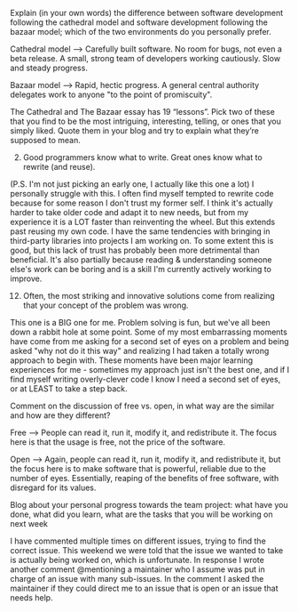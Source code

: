 Explain (in your own words) the difference between software development following the cathedral model and software development following the bazaar model; which of the two environments do you personally prefer.

Cathedral model --> Carefully built software. No room for bugs, not even a beta release. A small, strong team of developers working cautiously. Slow and steady progress.

Bazaar model --> Rapid, hectic progress. A general central authority delegates work to anyone "to the point of promiscuity".

The Cathedral and The Bazaar essay has 19 “lessons”. Pick two of these that you find to be the most intriguing, interesting, telling, or ones that you simply liked. Quote them in your blog and try to explain what they’re supposed to mean.

2. Good programmers know what to write. Great ones know what to rewrite (and reuse).

(P.S. I'm not just picking an early one, I actually like this one a lot)
I personally struggle with this. I often find myself tempted to rewrite code because for some reason I don't trust my former self. I think it's actually harder to take older code and adapt it to new needs, but from my experience it is a LOT faster than reinventing the wheel. But this extends past reusing my own code. I have the same tendencies with bringing in third-party libraries into projects I am working on. To some extent this is good, but this lack of trust has probably been more detrimental than beneficial. It's also partially because reading & understanding someone else's work can be boring and is a skill I'm currently actively working to improve.

12. Often, the most striking and innovative solutions come from realizing that your concept of the problem was wrong.

This one is a BIG one for me. Problem solving is fun, but we've all been down a rabbit hole at some point. Some of my most embarrassing moments have come from me asking for a second set of eyes on a problem and being asked "why not do it this way" and realizing I had taken a totally wrong approach to begin with. These moments have been major learning experiences for me - sometimes my approach just isn't the best one, and if I find myself writing overly-clever code I know I need a second set of eyes, or at LEAST to take a step back.

Comment on the discussion of free vs. open, in what way are the similar and how are they different?

Free --> People can read it, run it, modify it, and redistribute it. The focus here is that the usage is free, not the price of the software.

Open --> Again, people can read it, run it, modify it, and redistribute it, but the focus here is to make software that is powerful, reliable due to the number of eyes. Essentially, reaping of the benefits of free software, with disregard for its values.

Blog about your personal progress towards the team project: what have you done, what did you learn, what are the tasks that you will be working on next week

I have commented multiple times on different issues, trying to find the correct issue. This weekend we were told that the issue we wanted to take is actually being worked on, which is unfortunate. In response I wrote another comment @mentioning a maintainer who I assume was put in charge of an issue with many sub-issues. In the comment I asked the maintainer if they could direct me to an issue that is open or an issue that needs help.
